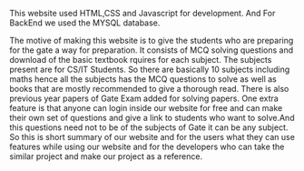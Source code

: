 This website used HTML,CSS and Javascript for development.
And For BackEnd we used the MYSQL database.

The motive of making this website is to give the students who are preparing for the gate a way for preparation.
It consists of MCQ solving questions and download of the basic textbook rquires for each subject.
The subjects present are for CS/IT Students.
So there are basically 10 subjects including maths hence all the subjects has the MCQ questions to solve as well as books that are mostly recommended to give a thorough read.
There is also previous year papers of Gate Exam added for solving papers.
One extra feature is that anyone can login inside our website for free and can make their own set of questions and give a link to students who want to solve.And this questions need not to be of the subjects of Gate it can be any subject.
So this is short summary of our website and for the users what they can use features while using our website and for the developers who can take the similar project and make our project as a reference.
